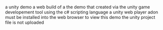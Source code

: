 

a unity demo 
a web build of a the demo that created via the unity game developement tool using the c# scripting language 
a unity web player adon must be installed into the web browser to view this demo 
the unity project file is not uploaded 
